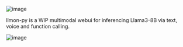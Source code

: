 ![image](https://github.com/3eeps/llmon-py/assets/55860052/5603c6b4-6b68-4814-96b1-bd46bff1c78e)

llmon-py is a WIP multimodal webui for inferencing Llama3-8B via text, voice and function calling.

![image](https://github.com/3eeps/llmon-py/assets/55860052/d41e04e1-e6a9-4070-93c2-686a7fe38cf2)
